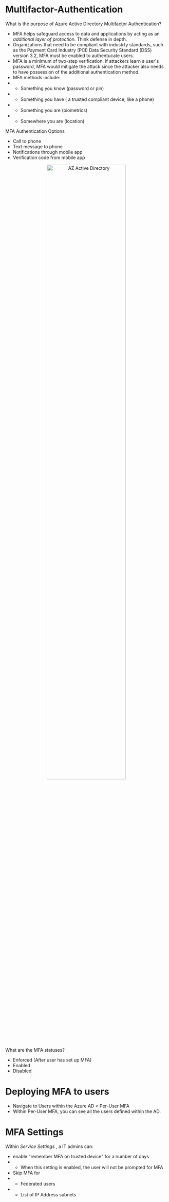 # Multifactor-Authentication

What is the purpose of Azure Active Directory Multifactor Authentication?
- MFA helps safeguard access to data and applications by acting as an <em> additional layer of protection. </em> Think defense in depth.
- Organizations that need to be compliant with industrty standards, such as the Payment Card Industry (PCI) Data Security Standard (DSS) version 3.2, MFA must be enabled to authentucate users.
- MFA is a minimum of two-step verification. If attackers learn a user's password, MFA would mitigate the attack since the attacker also needs to have possession of the additional authentication method.
- MFA methods include:
- - Something you know (password or pin)
- - Something you have ( a trusted compliant device, like a phone)
- - Something you are (biometrics)
- - Somewhere you are (location)

MFA Authentication Options
- Call to phone
- Text message to phone
- Notifications through mobile app
- Verification code from mobile app

<p align="center">
  
<img src="https://user-images.githubusercontent.com/104326475/166756511-3414b355-1bf7-4867-80e9-19ba5de77f2c.png" height="70%" width="70%" alt="AZ Active Directory"/>
  
<p/>

What are the MFA statuses?
- Enforced (After user has set up MFA)
- Enabled
- Disabled

# Deploying MFA to users

- Navigate to Users within the Azure AD > Per-User MFA 
- Within Per-User MFA, you can see all the users defined within the AD.


# MFA Settings

Within <em> Service Settings </em>, a IT admins can:
- enable "remember MFA on trusted device" for a number of days 
- - When this setting is enabled, the user will not be prompted for MFA
- Skip MFA for
- - Federated users 
- - List of IP Address subnets


